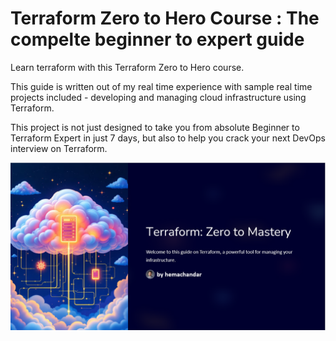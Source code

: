 # Terraform Zero to Hero Course : The compelte beginner to expert guide

Learn terraform with this Terraform Zero to Hero course.

This guide is written out of my real time experience with sample real time projects included - developing and managing cloud infrastructure using Terraform. 

This project is not just designed to take you from absolute Beginner to Terraform Expert in just 7 days, but also to help you crack your next DevOps interview on Terraform.

![Alt text](.pictures/main_pic.png?raw=true "Intro")
